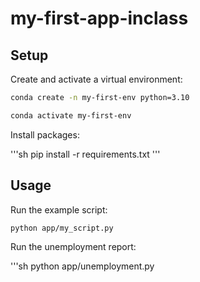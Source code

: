 # my-first-app-inclass

## Setup

Create and activate a virtual environment:

```sh
conda create -n my-first-env python=3.10

conda activate my-first-env
```

Install packages:

'''sh
pip install -r requirements.txt
'''

## Usage

Run the example script:

```sh
python app/my_script.py
``` 

Run the unemployment report:

'''sh
python app/unemployment.py 